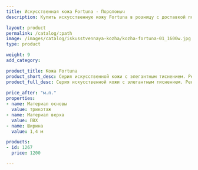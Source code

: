 ```yaml
---
title: Искусственная кожа Fortuna - Поролоныч
description: Купить искусственную кожу Fortuna в розницу с доставкой по Москве.

layout: product
permalink: /catalog/:path
image: /images/catalog/iskusstvennaya-kozha/kozha-fortuna-01_1600w.jpg
type: product

weight: 9
add_category: 

product_title: Кожа Fortuna
product_short_desc: Серия искусственной кожи с элегантным тиснением. Рекомендуется использовать для оформления несущих нагрузку мягких деталей мебели и обивки мебельных конструкций.
product_full_desc: Серия искусственной кожи с элегантным тиснением. Рекомендуется использовать для оформления несущих нагрузку мягких деталей мебели и обивки мебельных конструкций.
        
price_after: "м.п."
properties:
- name: Материал основы
  value: трикотаж
- name: Материал верха
  value: ПВХ
- name: Ширина
  value: 1,4 м

products:
- id: 1267
  price: 1200

---
```

